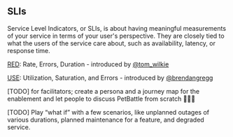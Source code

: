 ## SLIs
Service Level Indicators, or SLIs, is about having meaningful measurements of your service in terms of your user's perspective. They are closely tied to what the users of the service care about, such as availability, latency, or response time.

[RED](https://grafana.com/files/grafanacon_eu_2018/Tom_Wilkie_GrafanaCon_EU_2018.pdf): Rate, Errors, Duration - introduced by [@tom_wilkie](https://twitter.com/tom_wilkie)

[USE](http://www.brendangregg.com/usemethod.html): Utilization, Saturation, and Errors - introduced by [@brendangregg](https://twitter.com/brendangregg)


[TODO] for facilitators; create a persona and a journey map for the enablement and let people to discuss PetBattle from scratch 🤔🤔🤔

[TODO]  Play “what if” with a few scenarios, like unplanned outages of various durations, planned maintenance for a feature, and degraded service.

<!---replace this with OPL practices

### Now a bit hands on
[TODO] research for drill down dashboard in Grafana
Let's install Grafana and visualize the SLIs we just decided.

how can we apply these practices into our training? Like, what would be an SLI for a trainer for this particular enablement?
99% of topics we aim for the day is delivered?
how can we measure if we are meeting our SLO?
think about setting the environment - was there any toil? did we have any incident (for cluster etc) during an enablement? how did we react? did we run a analysis?
or DO500 examples?
what could be a good incident for an enablement? loosing all slideS? :D 
Beta Runs - good example for testing?
number of people, logistics etc - capacity planning
Don’t just teach the tech, teach the culture.--->

